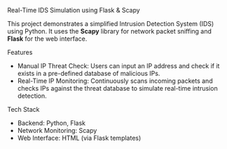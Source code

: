  Real-Time IDS Simulation using Flask & Scapy

This project demonstrates a simplified Intrusion Detection System (IDS) using Python. It uses the **Scapy** library for network packet sniffing and **Flask** for the web interface.

 Features

- Manual IP Threat Check: Users can input an IP address and check if it exists in a pre-defined database of malicious IPs.
- Real-Time IP Monitoring: Continuously scans incoming packets and checks IPs against the threat database to simulate real-time intrusion detection.

Tech Stack

- Backend: Python, Flask
- Network Monitoring: Scapy
- Web Interface: HTML (via Flask templates)


